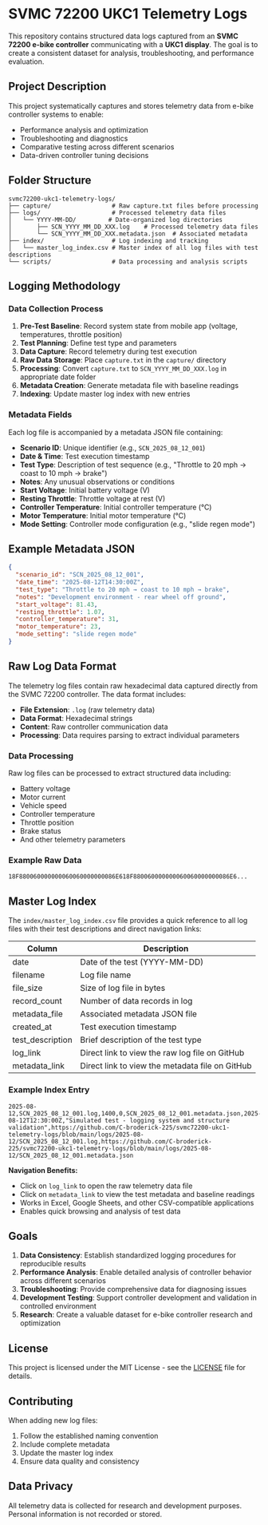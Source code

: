 # SVMC 72200 UKC1 Telemetry Logs

This repository contains structured data logs captured from an **SVMC 72200 e-bike controller** communicating with a **UKC1 display**. The goal is to create a consistent dataset for analysis, troubleshooting, and performance evaluation.

## Project Description

This project systematically captures and stores telemetry data from e-bike controller systems to enable:
- Performance analysis and optimization
- Troubleshooting and diagnostics
- Comparative testing across different scenarios
- Data-driven controller tuning decisions

## Folder Structure

```
svmc72200-ukc1-telemetry-logs/
├── capture/                 # Raw capture.txt files before processing
├── logs/                    # Processed telemetry data files
│   └── YYYY-MM-DD/         # Date-organized log directories
│       ├── SCN_YYYY_MM_DD_XXX.log    # Processed telemetry data files
│       └── SCN_YYYY_MM_DD_XXX.metadata.json  # Associated metadata
├── index/                   # Log indexing and tracking
│   └── master_log_index.csv # Master index of all log files with test descriptions
└── scripts/                 # Data processing and analysis scripts
```

## Logging Methodology

### Data Collection Process
1. **Pre-Test Baseline**: Record system state from mobile app (voltage, temperatures, throttle position)
2. **Test Planning**: Define test type and parameters
3. **Data Capture**: Record telemetry during test execution
4. **Raw Data Storage**: Place `capture.txt` in the `capture/` directory
5. **Processing**: Convert `capture.txt` to `SCN_YYYY_MM_DD_XXX.log` in appropriate date folder
6. **Metadata Creation**: Generate metadata file with baseline readings
7. **Indexing**: Update master log index with new entries

### Metadata Fields

Each log file is accompanied by a metadata JSON file containing:

- **Scenario ID**: Unique identifier (e.g., `SCN_2025_08_12_001`)
- **Date & Time**: Test execution timestamp
- **Test Type**: Description of test sequence (e.g., "Throttle to 20 mph → coast to 10 mph → brake")
- **Notes**: Any unusual observations or conditions
- **Start Voltage**: Initial battery voltage (V)
- **Resting Throttle**: Throttle voltage at rest (V)
- **Controller Temperature**: Initial controller temperature (°C)
- **Motor Temperature**: Initial motor temperature (°C)
- **Mode Setting**: Controller mode configuration (e.g., "slide regen mode")

## Example Metadata JSON

```json
{
  "scenario_id": "SCN_2025_08_12_001",
  "date_time": "2025-08-12T14:30:00Z",
  "test_type": "Throttle to 20 mph → coast to 10 mph → brake",
  "notes": "Development environment - rear wheel off ground",
  "start_voltage": 81.43,
  "resting_throttle": 1.07,
  "controller_temperature": 31,
  "motor_temperature": 23,
  "mode_setting": "slide regen mode"
}
```

## Raw Log Data Format

The telemetry log files contain raw hexadecimal data captured directly from the SVMC 72200 controller. The data format includes:

- **File Extension**: `.log` (raw telemetry data)
- **Data Format**: Hexadecimal strings
- **Content**: Raw controller communication data
- **Processing**: Data requires parsing to extract individual parameters

### Data Processing
Raw log files can be processed to extract structured data including:
- Battery voltage
- Motor current
- Vehicle speed
- Controller temperature
- Throttle position
- Brake status
- And other telemetry parameters

### Example Raw Data
```
18F880060000000060060000000086E618F880060000000060060000000086E6...
```

## Master Log Index

The `index/master_log_index.csv` file provides a quick reference to all log files with their test descriptions and direct navigation links:

| Column | Description |
|--------|-------------|
| date | Date of the test (YYYY-MM-DD) |
| filename | Log file name |
| file_size | Size of log file in bytes |
| record_count | Number of data records in log |
| metadata_file | Associated metadata JSON file |
| created_at | Test execution timestamp |
| test_description | Brief description of the test type |
| log_link | Direct link to view the raw log file on GitHub |
| metadata_link | Direct link to view the metadata file on GitHub |

### Example Index Entry
```
2025-08-12,SCN_2025_08_12_001.log,1400,0,SCN_2025_08_12_001.metadata.json,2025-08-12T12:30:00Z,"Simulated test - logging system and structure validation",https://github.com/C-broderick-225/svmc72200-ukc1-telemetry-logs/blob/main/logs/2025-08-12/SCN_2025_08_12_001.log,https://github.com/C-broderick-225/svmc72200-ukc1-telemetry-logs/blob/main/logs/2025-08-12/SCN_2025_08_12_001.metadata.json
```

**Navigation Benefits:**
- Click on `log_link` to open the raw telemetry data file
- Click on `metadata_link` to view the test metadata and baseline readings
- Works in Excel, Google Sheets, and other CSV-compatible applications
- Enables quick browsing and analysis of test data

## Goals

1. **Data Consistency**: Establish standardized logging procedures for reproducible results
2. **Performance Analysis**: Enable detailed analysis of controller behavior across different scenarios
3. **Troubleshooting**: Provide comprehensive data for diagnosing issues
4. **Development Testing**: Support controller development and validation in controlled environment
5. **Research**: Create a valuable dataset for e-bike controller research and optimization

## License

This project is licensed under the MIT License - see the [LICENSE](LICENSE) file for details.

## Contributing

When adding new log files:
1. Follow the established naming convention
2. Include complete metadata
3. Update the master log index
4. Ensure data quality and consistency

## Data Privacy

All telemetry data is collected for research and development purposes. Personal information is not recorded or stored.
